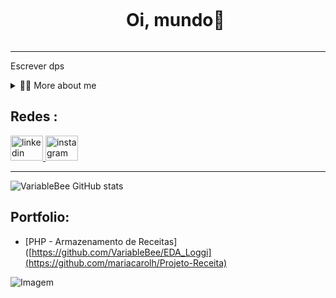 <!--título-->
<div id="user-content-toc">
  <ul align="center">
    <summary><h1 style="display: inline-block">Oi, mundo🐷</h1></summary>
</div>

<!-- Presentation -->
---
<p>
Escrever dps
</p>

<!-- Dropdown -->
<details>
  <summary>👨‍💻 More about me</summary>

  - 💬 bla

  - ⚡bla 
</details>

<!-- Links -->
## Redes :
<div align="left">
  <a href="https://www.linkedin.com/in/maria-carolina-616125211/" target="_blank">
    <img src="https://raw.githubusercontent.com/maurodesouza/profile-readme-generator/master/src/assets/icons/social/linkedin/default.svg" width="52" height="40" alt="linkedin logo"  />
  </a>
  <a href="https://www.instagram.com/mariacarolh_/" target="_blank">
    <img src="https://raw.githubusercontent.com/maurodesouza/profile-readme-generator/master/src/assets/icons/social/instagram/default.svg" width="52" height="40" alt="instagram logo"  />
  </a>
</div>

---

<!-- GithubStats -->
![VariableBee GitHub stats](https://github-readme-stats.vercel.app/api?username=mariacarolh&show_icons=true&theme=gotham)

<!-- Portfolio -->
## Portfolio:
- [PHP - Armazenamento de Receitas]([https://github.com/VariableBee/EDA_Loggi](https://github.com/mariacarolh/Projeto-Receita)

<!-- GIF -->
<p align="left">
  <img align="center" src="https://github.com/VariableBee/VariableBee/assets/77739311/4e9f41af-6b57-49a7-b15a-74322e96b4d7" alt="Imagem">
</p>
